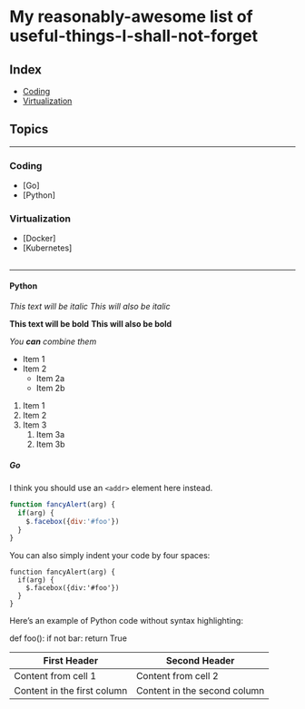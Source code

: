 # My reasonably-awesome list of useful-things-I-shall-not-forget

## Index

- [Coding](#coding)
- [Virtualization](#virtualization)

## Topics
<hr>

### Coding

- [Go]
- [Python]

### Virtualization

- [Docker]
- [Kubernetes]

##
<hr>

#### Python

*This text will be italic*
_This will also be italic_

**This text will be bold**
__This will also be bold__

_You **can** combine them_

* Item 1
* Item 2
  * Item 2a
  * Item 2b

1. Item 1
1. Item 2
1. Item 3
   1. Item 3a
   1. Item 3b

##### Go

I think you should use an
`<addr>` element here instead.


```javascript
function fancyAlert(arg) {
  if(arg) {
    $.facebox({div:'#foo'})
  }
}
```
You can also simply indent your code by four spaces:

    function fancyAlert(arg) {
      if(arg) {
        $.facebox({div:'#foo'})
      }
    }
    
Here’s an example of Python code without syntax highlighting:

def foo():
    if not bar:
        return True
        
First Header | Second Header
------------ | -------------
Content from cell 1 | Content from cell 2
Content in the first column | Content in the second column
